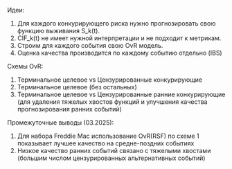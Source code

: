 Идеи:
1. Для каждого конкурирующего риска нужно прогнозировать свою функцию выживания S_k(t).
2. CIF_k(t) не имеет нужной интерпретации и не подходит к метрикам.
3. Строим для каждого события свою OvR модель.
4. Оценка качества производится по каждому событию отдельно (IBS)

Схемы OvR:
1. Терминальное целевое vs Цензурированные конкурирующие
2. Терминальное целевое (без остальных)
3. Терминальное целевое vs Цензурированные ранние конкурирующие (для удаления тяжелых хвостов функций и улучшения качества прогнозирования ранних событий)

Промежуточные выводы (03.2025):
1. Для набора Freddie Mac использование OvR(RSF) по схеме 1 показывает лучшее качество на средне-поздних событиях
2. Низкое качество ранних событий связано с тяжелыми хвостами (большим числом цензурированных альтернативных событий)